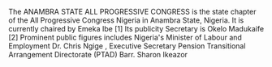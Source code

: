 The ANAMBRA STATE ALL PROGRESSIVE CONGRESS is the state chapter of the All Progressive Congress Nigeria in Anambra State, Nigeria. It is currently chaired by Emeka Ibe [1] Its publicity Secretary is Okelo Madukaife [2] Prominent public figures includes Nigeria's Minister of Labour and Employment Dr. Chris Ngige , Executive Secretary Pension Transitional Arrangement Directorate (PTAD) Barr. Sharon Ikeazor

